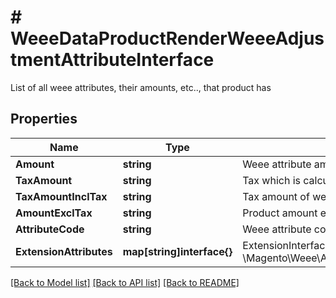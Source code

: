 # # WeeeDataProductRenderWeeeAdjustmentAttributeInterface
List of all weee attributes, their amounts, etc.., that product has

## Properties 


Name | Type | Description | Notes
------------ | ------------- | ------------- | -------------
**Amount**| **string** | Weee attribute amount  |
**TaxAmount**| **string** | Tax which is calculated to fixed product tax attribute  |
**TaxAmountInclTax**| **string** | Tax amount of weee attribute  |
**AmountExclTax**| **string** | Product amount exclude tax  |
**AttributeCode**| **string** | Weee attribute code  |
**ExtensionAttributes**| **map[string]interface{}** | ExtensionInterface class for @see \\Magento\\Weee\\Api\\Data\\ProductRender\\WeeeAdjustmentAttributeInterface  |


[[Back to Model list]](../../README.md#models) [[Back to API list]](../../README.md#endpoints) [[Back to README]](../../README.md)

